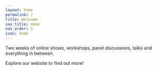 ```yaml
---
layout: home
permalink: / 
title: Welcome
nav_title: Home
nav_order: 1
icon: home
---
```


Two weeks of online shows, workshops, panel discussions, talks and everything in between. 

Explore our website to find out more!
